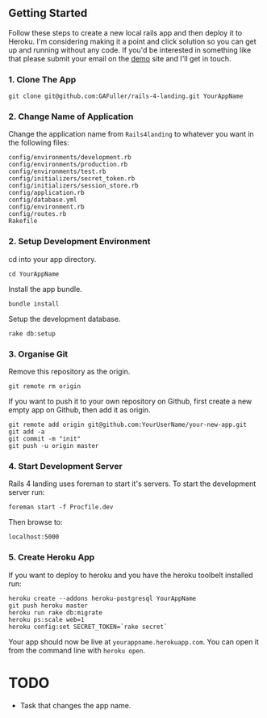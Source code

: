 ## Getting Started

Follow these steps to create a new local rails app and then deploy it to Heroku. I'm considering making it a point and click solution so you can get up and running without any code. If you'd be interested in something like that please submit your email on the [demo](http://rails4landing.herokuapp.com) site and I'll get in touch.

### 1. Clone The App
```
git clone git@github.com:GAFuller/rails-4-landing.git YourAppName
```

### 2. Change Name of Application
Change the application name from ```Rails4landing``` to whatever you want in the following files:
```
config/environments/development.rb
config/environments/production.rb
config/environments/test.rb
config/initializers/secret_token.rb
config/initializers/session_store.rb
config/application.rb
config/database.yml
config/environment.rb
config/routes.rb
Rakefile
```

### 2. Setup Development Environment
cd into your app directory.
```
cd YourAppName
```
Install the app bundle.
```
bundle install
```
Setup the development database.
```
rake db:setup
```

### 3. Organise Git
Remove this repository as the origin.
```
git remote rm origin
```
If you want to push it to your own repository on Github, first create a new empty app on Github, then add it as origin.
```
git remote add origin git@github.com:YourUserName/your-new-app.git
git add -a
git commit -m "init"
git push -u origin master
```

### 4. Start Development Server
Rails 4 landing uses foreman to start it's servers. To start the development server run:
```
foreman start -f Procfile.dev
```
Then browse to: 
```
localhost:5000
```


### 5. Create Heroku App
If you want to deploy to heroku and you have the heroku toolbelt installed run:
```
heroku create --addons heroku-postgresql YourAppName
git push heroku master
heroku run rake db:migrate
heroku ps:scale web=1
heroku config:set SECRET_TOKEN=`rake secret`
```

Your app should now be live at ```yourappname.herokuapp.com```. You can open it from the command line with ```heroku open```.


# TODO
- Task that changes the app name.
